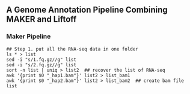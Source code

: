 ## A Genome Annotation Pipeline Combining MAKER and Liftoff

### Maker Pipeline
```
## Step 1. put all the RNA-seq data in one folder
ls * > list
sed -i "s/1.fq.gz//g" list
sed -i "s/2.fq.gz//g" list  
sort -n list | uniq > list2  ## recover the list of RNA-seq
awk '{print $0 "_hap1.bam"}' list2 > list_bam1 
awk '{print $0 "_hap2.bam"}' list2 > list_bam2  ## create bam file list
```
